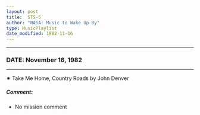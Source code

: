 ```yaml
---
layout: post
title:  STS-5
author: "NASA: Music to Wake Up By"
type: MusicPlaylist
date_modified: 1982-11-16
---
```


----
### DATE: November 16, 1982
----
✷ Take Me Home, Country Roads by John Denver

##### Comment:
* No mission comment
